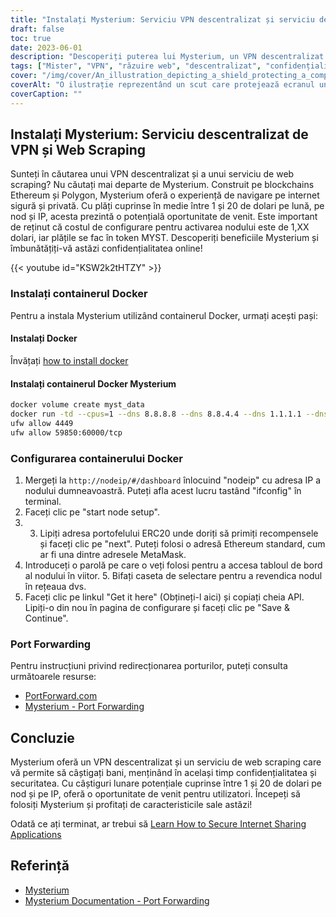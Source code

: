 ```yaml
---
title: "Instalați Mysterium: Serviciu VPN descentralizat și serviciu de Web Scraping"
draft: false
toc: true
date: 2023-06-01
description: "Descoperiți puterea lui Mysterium, un VPN descentralizat și un serviciu de răzuire web construit pe tehnologia blockchain, care oferă oportunități de navigare și venituri sigure."
tags: ["Mister", "VPN", "răzuire web", "descentralizat", "confidențialitate", "securitate", "blockchain", "Ethereum", "Poligon", "navigare pe internet", "oportunitate de venit", "Docker", "configurare", "redirecționarea porturilor", "VPN descentralizat", "serviciu de răzuire web", "navigare securizată", "câștiguri", "tehnologia blockchain", "confidențialitatea online", "Container Docker", "configurare nod", "Adresa IP", "Portofel ERC20", "Adresa MetaMask", "Cheia API", "instrucțiuni de redirecționare a porturilor", "PortForward.com", "Documentația Mysterium"]
cover: "/img/cover/An_illustration_depicting_a_shield_protecting_a_computer.png"
coverAlt: "O ilustrație reprezentând un scut care protejează ecranul unui computer, simbolizând o mai mare confidențialitate și securitate online."
coverCaption: ""
---
```


## Instalați Mysterium: Serviciu descentralizat de VPN și Web Scraping

Sunteți în căutarea unui VPN descentralizat și a unui serviciu de web scraping? Nu căutați mai departe de Mysterium. Construit pe blockchains Ethereum și Polygon, Mysterium oferă o experiență de navigare pe internet sigură și privată. Cu plăți cuprinse în medie între 1 și 20 de dolari pe lună, pe nod și IP, acesta prezintă o potențială oportunitate de venit. Este important de reținut că costul de configurare pentru activarea nodului este de 1,XX dolari, iar plățile se fac în token MYST. Descoperiți beneficiile Mysterium și îmbunătățiți-vă astăzi confidențialitatea online!

{{< youtube id="KSW2k2tHTZY" >}}

### Instalați containerul Docker
Pentru a instala Mysterium utilizând containerul Docker, urmați acești pași:

#### Instalați Docker

Învățați [how to install docker](https://simeononsecurity.com/other/creating-profitable-low-powered-crypto-miners/#installing-docker)

#### Instalați containerul Docker Mysterium

```bash
docker volume create myst_data
docker run -td --cpus=1 --dns 8.8.8.8 --dns 8.8.4.4 --dns 1.1.1.1 --dns 1.0.0.1 --dns 9.9.9.9 --hostname myst --cap-add NET_ADMIN --network=host -p 4449:4449 -p 59850-60000:59850-60000 --name myst --device=/dev/net/tun  -v myst_data:/var/lib/mysterium-node mysteriumnetwork/myst:latest --udp.ports=59850:60000 service --agreed-terms-and-conditions
ufw allow 4449
ufw allow 59850:60000/tcp
```
### Configurarea containerului Docker

1. Mergeți la `http://nodeip/#/dashboard` înlocuind "nodeip" cu adresa IP a nodului dumneavoastră. Puteți afla acest lucru tastând "ifconfig" în terminal.
2. Faceți clic pe "start node setup".
3. 3. Lipiți adresa portofelului ERC20 unde doriți să primiți recompensele și faceți clic pe "next". Puteți folosi o adresă Ethereum standard, cum ar fi una dintre adresele MetaMask.
4. Introduceți o parolă pe care o veți folosi pentru a accesa tabloul de bord al nodului în viitor. 5. Bifați caseta de selectare pentru a revendica nodul în rețeaua dvs.
5. Faceți clic pe linkul "Get it here" (Obțineți-l aici) și copiați cheia API. Lipiți-o din nou în pagina de configurare și faceți clic pe "Save & Continue".

### Port Forwarding

Pentru instrucțiuni privind redirecționarea porturilor, puteți consulta următoarele resurse:

- [PortForward.com](https://portforward.com/)
- [Mysterium - Port Forwarding](https://docs.mysterium.network/troubleshooting/port-forwarding)

## Concluzie

Mysterium oferă un VPN descentralizat și un serviciu de web scraping care vă permite să câștigați bani, menținând în același timp confidențialitatea și securitatea. Cu câștiguri lunare potențiale cuprinse între 1 și 20 de dolari pe nod și pe IP, oferă o oportunitate de venit pentru utilizatori. Începeți să folosiți Mysterium și profitați de caracteristicile sale astăzi!

Odată ce ați terminat, ar trebui să [Learn How to Secure Internet Sharing Applications](https://simeononsecurity.com/other/how-to-secure-internet-sharing-applications/)

## Referință

- [Mysterium](https://www.mysterium.network/)
- [Mysterium Documentation - Port Forwarding](https://docs.mysterium.network/troubleshooting/port-forwarding)
